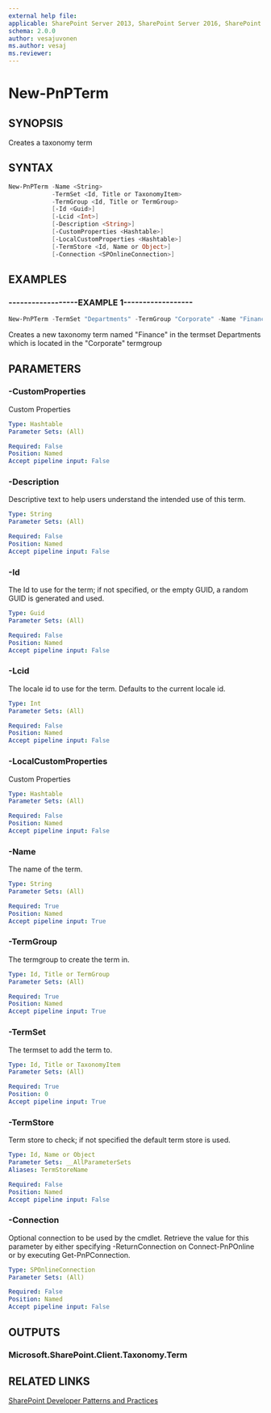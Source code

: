 ```yaml
---
external help file:
applicable: SharePoint Server 2013, SharePoint Server 2016, SharePoint Online
schema: 2.0.0
author: vesajuvonen
ms.author: vesaj
ms.reviewer:
---
```

# New-PnPTerm

## SYNOPSIS
Creates a taxonomy term

## SYNTAX 

```powershell
New-PnPTerm -Name <String>
            -TermSet <Id, Title or TaxonomyItem>
            -TermGroup <Id, Title or TermGroup>
            [-Id <Guid>]
            [-Lcid <Int>]
            [-Description <String>]
            [-CustomProperties <Hashtable>]
            [-LocalCustomProperties <Hashtable>]
            [-TermStore <Id, Name or Object>]
            [-Connection <SPOnlineConnection>]
```

## EXAMPLES

### ------------------EXAMPLE 1------------------
```powershell
New-PnPTerm -TermSet "Departments" -TermGroup "Corporate" -Name "Finance"
```

Creates a new taxonomy term named "Finance" in the termset Departments which is located in the "Corporate" termgroup

## PARAMETERS

### -CustomProperties
Custom Properties

```yaml
Type: Hashtable
Parameter Sets: (All)

Required: False
Position: Named
Accept pipeline input: False
```

### -Description
Descriptive text to help users understand the intended use of this term.

```yaml
Type: String
Parameter Sets: (All)

Required: False
Position: Named
Accept pipeline input: False
```

### -Id
The Id to use for the term; if not specified, or the empty GUID, a random GUID is generated and used.

```yaml
Type: Guid
Parameter Sets: (All)

Required: False
Position: Named
Accept pipeline input: False
```

### -Lcid
The locale id to use for the term. Defaults to the current locale id.

```yaml
Type: Int
Parameter Sets: (All)

Required: False
Position: Named
Accept pipeline input: False
```

### -LocalCustomProperties
Custom Properties

```yaml
Type: Hashtable
Parameter Sets: (All)

Required: False
Position: Named
Accept pipeline input: False
```

### -Name
The name of the term.

```yaml
Type: String
Parameter Sets: (All)

Required: True
Position: Named
Accept pipeline input: True
```

### -TermGroup
The termgroup to create the term in.

```yaml
Type: Id, Title or TermGroup
Parameter Sets: (All)

Required: True
Position: Named
Accept pipeline input: True
```

### -TermSet
The termset to add the term to.

```yaml
Type: Id, Title or TaxonomyItem
Parameter Sets: (All)

Required: True
Position: 0
Accept pipeline input: True
```

### -TermStore
Term store to check; if not specified the default term store is used.

```yaml
Type: Id, Name or Object
Parameter Sets: __AllParameterSets
Aliases: TermStoreName

Required: False
Position: Named
Accept pipeline input: False
```

### -Connection
Optional connection to be used by the cmdlet. Retrieve the value for this parameter by either specifying -ReturnConnection on Connect-PnPOnline or by executing Get-PnPConnection.

```yaml
Type: SPOnlineConnection
Parameter Sets: (All)

Required: False
Position: Named
Accept pipeline input: False
```

## OUTPUTS

### Microsoft.SharePoint.Client.Taxonomy.Term

## RELATED LINKS

[SharePoint Developer Patterns and Practices](http://aka.ms/sppnp)
